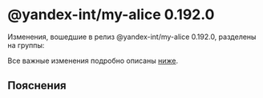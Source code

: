 # @yandex-int/my-alice 0.192.0

<!-- ЧЕЛОВЕЧЕСКОЕ ВСТУПЛЕНИЕ -->

Изменения, вошедшие в релиз @yandex-int/my-alice 0.192.0, разделены на группы:

Все важные изменения подробно описаны [ниже](#Пояснения).

## Пояснения

